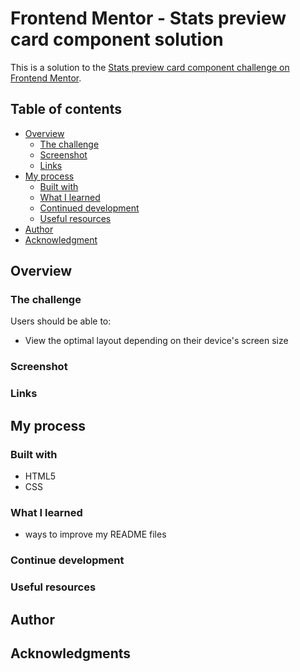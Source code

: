 # Frontend Mentor - Stats preview card component solution

This is a solution to the [Stats preview card component challenge on Frontend Mentor](https://www.frontendmentor.io/challenges/stats-preview-card-component-8JqbgoU62).

## Table of contents

- [Overview](#overview)
   - [The challenge](#the-challenge)
   - [Screenshot](#screenshot)
   - [Links](#links)
- [My process](#my-process)
   - [Built with](#built-with)
   - [What I learned](#what-i-learned)
   - [Continued development](#continued-development)
   - [Useful resources](#useful-resources)
- [Author](#author)
- [Acknowledgment](#acknowledgments)

## Overview

### The challenge

Users should be able to:

- View the optimal layout depending on their device's screen size

### Screenshot

### Links

## My process

### Built with

- HTML5
- CSS

### What I learned

- ways to improve my README files

### Continue development

### Useful resources

## Author

## Acknowledgments
